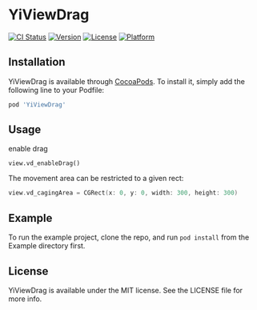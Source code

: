 # YiViewDrag

[![CI Status](https://img.shields.io/travis/coderyi/YiViewDrag.svg?style=flat)](https://travis-ci.org/coderyi/YiViewDrag)
[![Version](https://img.shields.io/cocoapods/v/YiViewDrag.svg?style=flat)](https://cocoapods.org/pods/YiViewDrag)
[![License](https://img.shields.io/cocoapods/l/YiViewDrag.svg?style=flat)](https://cocoapods.org/pods/YiViewDrag)
[![Platform](https://img.shields.io/cocoapods/p/YiViewDrag.svg?style=flat)](https://cocoapods.org/pods/YiViewDrag)


## Installation

YiViewDrag is available through [CocoaPods](https://cocoapods.org). To install
it, simply add the following line to your Podfile:

```ruby
pod 'YiViewDrag'
```

## Usage 

enable drag

```
view.vd_enableDrag()
```

The movement area can be restricted to a given rect:

```swift
view.vd_cagingArea = CGRect(x: 0, y: 0, width: 300, height: 300)
```


## Example

To run the example project, clone the repo, and run `pod install` from the Example directory first.

## License

YiViewDrag is available under the MIT license. See the LICENSE file for more info.
